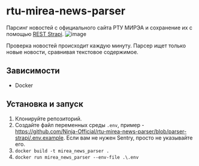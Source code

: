 # rtu-mirea-news-parser
Парсинг новостей с официального сайта РТУ МИРЭА и сохранение их с помощью [REST Strapi](https://github.com/Ninja-Official/rtu-mirea-app-cms).
![image](https://user-images.githubusercontent.com/51058739/149154507-67825bbe-2e0e-499d-8618-3146d5c8cf3d.png)

Проверка новостей происходит каждую минуту. Парсер ищет только новые новости, сравнивая текстовое содержимое.

## Зависимости
- Docker

## Установка и запуск
1. Клонируйте репозиторий.
2. Создайте файл переменных среды `.env`, пример - https://github.com/Ninja-Official/rtu-mirea-news-parser/blob/parser-strapi/.env.example. Если вам не нужен Sentry, просто не указывайте его.
3. `docker build -t mirea_news_parser .`
4. `docker run mirea_news_parser --env-file .\.env`
